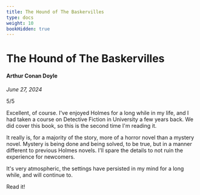```yaml
---
title: The Hound of The Baskervilles
type: docs
weight: 10
bookHidden: true
---
```


# The Hound of The Baskervilles

#### Arthur Conan Doyle

*June 27, 2024*

5/5

Excellent, of course. I've enjoyed Holmes for a long while in my life, and I had taken a course on Detective Fiction in University a few years back. We did cover this book, so this is the second time I'm reading it.   

It really is, for a majority of the story, more of a horror novel than a mystery novel. Mystery is being done and being solved, to be true, but in a manner different to previous Holmes novels. I'll spare the details to not ruin the experience for newcomers.  

It's very atmospheric, the settings have persisted in my mind for a long while, and will continue to.  

Read it!
